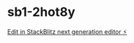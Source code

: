 # sb1-2hot8y

[Edit in StackBlitz next generation editor ⚡️](https://stackblitz.com/~/github.com/haridaggupatti/sb1-2hot8y)